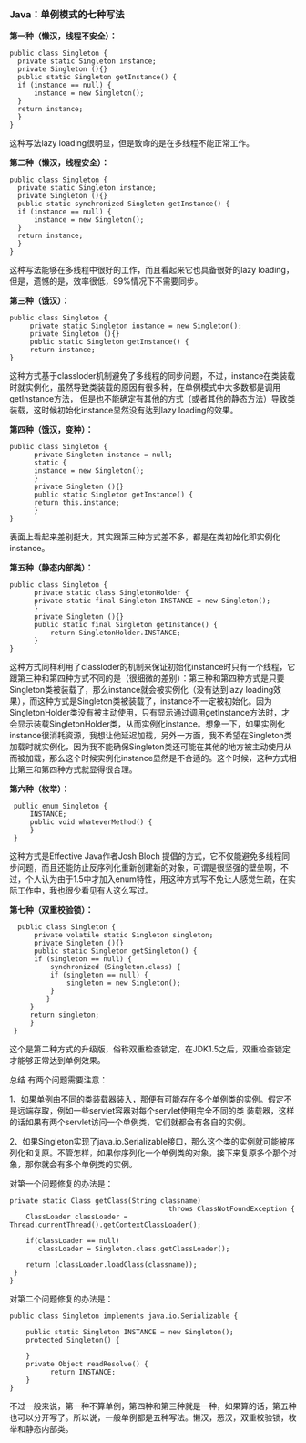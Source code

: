 ### Java：单例模式的七种写法
**第一种（懒汉，线程不安全）：**

	public class Singleton {  
	  private static Singleton instance;  
	  private Singleton (){}   
	  public static Singleton getInstance() {  
	  if (instance == null) {  
	      instance = new Singleton();  
	  }  
	  return instance;  
	  }  
	}  

这种写法lazy loading很明显，但是致命的是在多线程不能正常工作。

**第二种（懒汉，线程安全）：**
	
	public class Singleton {  
	  private static Singleton instance;  
	  private Singleton (){}   
	  public static synchronized Singleton getInstance() {  
	  if (instance == null) {  
	      instance = new Singleton();  
	  }  
	  return instance;  
	  }  
	} 

这种写法能够在多线程中很好的工作，而且看起来它也具备很好的lazy loading，但是，遗憾的是，效率很低，99%情况下不需要同步。

**第三种（饿汉）：**

	public class Singleton {  
		 private static Singleton instance = new Singleton();  
		 private Singleton (){}
		 public static Singleton getInstance() {  
		 return instance;  
	}

这种方式基于classloder机制避免了多线程的同步问题，不过，instance在类装载时就实例化，虽然导致类装载的原因有很多种，在单例模式中大多数都是调用getInstance方法， 但是也不能确定有其他的方式（或者其他的静态方法）导致类装载，这时候初始化instance显然没有达到lazy loading的效果。  

**第四种（饿汉，变种）：**

	public class Singleton {  
		  private Singleton instance = null;  
		  static {  
		  instance = new Singleton();  
		  }  
		  private Singleton (){}
		  public static Singleton getInstance() {  
		  return this.instance;  
		  }  
	}  

表面上看起来差别挺大，其实跟第三种方式差不多，都是在类初始化即实例化instance。

**第五种（静态内部类）：**

	public class Singleton {  
		  private static class SingletonHolder {  
		  private static final Singleton INSTANCE = new Singleton();  
		  }  
		  private Singleton (){}
		  public static final Singleton getInstance() {  
		      return SingletonHolder.INSTANCE;  
		  }  
	}  

这种方式同样利用了classloder的机制来保证初始化instance时只有一个线程，它跟第三种和第四种方式不同的是（很细微的差别）：第三种和第四种方式是只要Singleton类被装载了，那么instance就会被实例化（没有达到lazy loading效果），而这种方式是Singleton类被装载了，instance不一定被初始化。因为SingletonHolder类没有被主动使用，只有显示通过调用getInstance方法时，才会显示装载SingletonHolder类，从而实例化instance。想象一下，如果实例化instance很消耗资源，我想让他延迟加载，另外一方面，我不希望在Singleton类加载时就实例化，因为我不能确保Singleton类还可能在其他的地方被主动使用从而被加载，那么这个时候实例化instance显然是不合适的。这个时候，这种方式相比第三和第四种方式就显得很合理。

**第六种（枚举）：**

	 public enum Singleton {  
	     INSTANCE;  
	     public void whateverMethod() {  
	     }  
	 }  

这种方式是Effective Java作者Josh Bloch 提倡的方式，它不仅能避免多线程同步问题，而且还能防止反序列化重新创建新的对象，可谓是很坚强的壁垒啊，不过，个人认为由于1.5中才加入enum特性，用这种方式写不免让人感觉生疏，在实际工作中，我也很少看见有人这么写过。

**第七种（双重校验锁）：**

	  public class Singleton {  
	      private volatile static Singleton singleton;  
	      private Singleton (){}   
	      public static Singleton getSingleton() {  
	      if (singleton == null) {  
	          synchronized (Singleton.class) {  
	          if (singleton == null) {  
	              singleton = new Singleton();  
	          }  
	         }  
	     }  
	     return singleton;  
	     }  
	 } 


这个是第二种方式的升级版，俗称双重检查锁定，在JDK1.5之后，双重检查锁定才能够正常达到单例效果。


总结
有两个问题需要注意：
     
1、如果单例由不同的类装载器装入，那便有可能存在多个单例类的实例。假定不是远端存取，例如一些servlet容器对每个servlet使用完全不同的类  装载器，这样的话如果有两个servlet访问一个单例类，它们就都会有各自的实例。

2、如果Singleton实现了java.io.Serializable接口，那么这个类的实例就可能被序列化和复原。不管怎样，如果你序列化一个单例类的对象，接下来复原多个那个对象，那你就会有多个单例类的实例。

对第一个问题修复的办法是：
  
	private static Class getClass(String classname)      
                                           throws ClassNotFoundException {     
        ClassLoader classLoader = Thread.currentThread().getContextClassLoader();     
        
        if(classLoader == null)     
           classLoader = Singleton.class.getClassLoader();     
        
        return (classLoader.loadClass(classname));     
     }     
    }  

对第二个问题修复的办法是： 

	public class Singleton implements java.io.Serializable {     
	 	
		public static Singleton INSTANCE = new Singleton();     
		protected Singleton() {     
		      
		}     
		private Object readResolve() {     
	          return INSTANCE;     
	    }    
	}   


不过一般来说，第一种不算单例，第四种和第三种就是一种，如果算的话，第五种也可以分开写了。所以说，一般单例都是五种写法。懒汉，恶汉，双重校验锁，枚举和静态内部类。